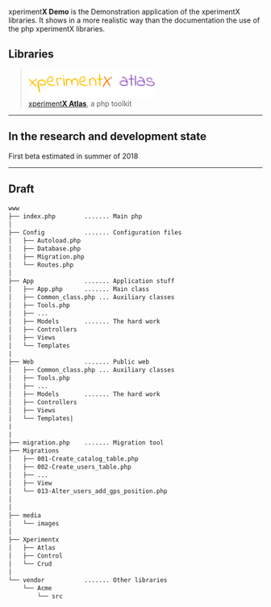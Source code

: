 
xperiment**X Demo** is the Demonstration application of the xperimentX libraries.
It shows in a more realistic way than the documentation the use of the php xperimentX libraries.




## Libraries

> ![xperimentx atlas](doc/images/atlas.png) <br>
> [xperiment**X Atlas**](https://github.com/xperimentx/atlas), a php toolkit 

---

## In the research and development state
First beta estimated in summer of 2018


----

## Draft
```
www
├── index.php        ....... Main php
│
├── Config           ....... Configuration files
│   ├── Autoload.php
│   ├── Database.php
│   ├── Migration.php
│   └── Routes.php
│
├── App              ....... Application stuff
│   ├── App.php      ....... Main class
│   ├── Common_class.php ... Auxiliary classes
│   ├── Tools.php
│   ├── ...
│   ├── Models       ....... The hard work 
│   ├── Controllers  
│   ├── Views
│   └── Templates
|
├── Web              ....... Public web
│   ├── Common_class.php ... Auxiliary classes
│   ├── Tools.php
│   ├── ...
│   ├── Models       ....... The hard work 
│   ├── Controllers  
│   ├── Views
│   └── Templates|
|
|
├── migration.php    ....... Migration tool
├── Migrations
│   ├── 001-Create_catalog_table.php
│   ├── 002-Create_users_table.php
│   ├── ...
│   ├── View
│   └── 013-Alter_users_add_gps_position.php
│
│
├── media
│   └── images
│
├── Xperimentx
│   ├── Atlas
│   ├── Control
│   └── Crud
│
└── vendor           ....... Other libraries
    └── Acme
        └── src
```
 